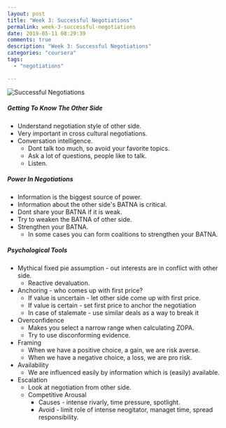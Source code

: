 ```yaml
---
layout: post
title: "Week 3: Successful Negotiations"
permalink: week-3-successful-negotiations
date: 2019-05-11 08:29:39
comments: true
description: "Week 3: Successful Negotiations"
categories: "coursera"
tags:
  - "negotiations"

---
```

![Successful Negotiations](/images/successful-negotiations.png)

##### Getting To Know The Other Side
* Understand negotiation style of other side.
* Very important in cross cultural negotiations.
* Conversation intelligence.
  * Dont talk too much, so avoid your favorite topics.
  * Ask a lot of questions, people like to talk.
  * Listen.

##### Power In Negotiations
* Information is the biggest source of power.
* Information about the other side's BATNA is critical.
* Dont share your BATNA if it is weak.
* Try to weaken the BATNA of other side.
* Strengthen your BATNA.
  * In some cases you can form coalitions to strengthen your BATNA.

##### Psychological Tools
* Mythical fixed pie assumption - out interests are in conflict with other side.
  * Reactive devaluation.
* Anchoring - who comes up with first price?
  * If value is uncertain - let other side come up with first price.
  * If value is certain - set first price to anchor the negotiation
  * In case of stalemate - use similar deals as a way to break it
* Overconfidence
  * Makes you select a narrow range when calculating ZOPA.
  * Try to use disconforming evidence.
* Framing
  * When we have a positive choice, a gain, we are risk averse.
  * When we have a negative choice, a loss, we are pro risk.
* Availability
  * We are influenced easily by information which is (easily) available.
* Escalation
  * Look at negotiation from other side.
  * Competitive Arousal
    * Causes - intense rivarly, time pressure, spotlight.
    * Avoid - limit role of intense neogitator, managet time, spread responsibility.
